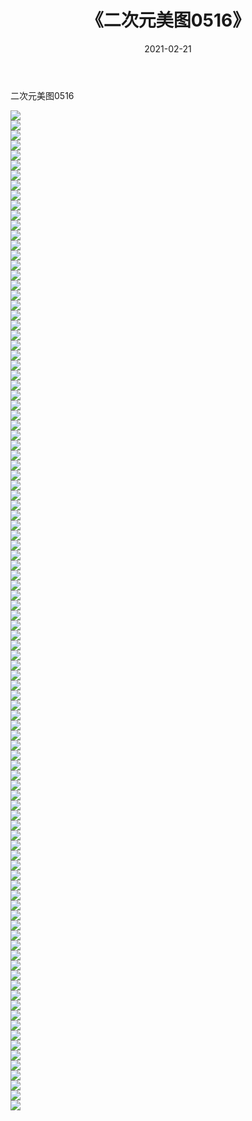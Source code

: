 ﻿---
layout: post
title:  《二次元美图0516》
date:   2021-02-21
img: http://imgx.orgx.ga/二次元/2021/二次元美图0516/000.jpg
categories: [美女, 清纯, 唯美]
---

二次元美图0516

 ![](http://imgx.orgx.ga/二次元/2021/二次元美图0516/001.jpg) <br>![](http://imgx.orgx.ga/二次元/2021/二次元美图0516/002.jpg) <br>![](http://imgx.orgx.ga/二次元/2021/二次元美图0516/003.jpg) <br>![](http://imgx.orgx.ga/二次元/2021/二次元美图0516/004.jpg) <br>![](http://imgx.orgx.ga/二次元/2021/二次元美图0516/005.jpg) <br>![](http://imgx.orgx.ga/二次元/2021/二次元美图0516/006.jpg) <br>![](http://imgx.orgx.ga/二次元/2021/二次元美图0516/007.jpg) <br>![](http://imgx.orgx.ga/二次元/2021/二次元美图0516/008.jpg) <br>![](http://imgx.orgx.ga/二次元/2021/二次元美图0516/009.jpg) <br>![](http://imgx.orgx.ga/二次元/2021/二次元美图0516/010.jpg) <br>![](http://imgx.orgx.ga/二次元/2021/二次元美图0516/011.jpg) <br>![](http://imgx.orgx.ga/二次元/2021/二次元美图0516/012.jpg) <br>![](http://imgx.orgx.ga/二次元/2021/二次元美图0516/013.jpg) <br>![](http://imgx.orgx.ga/二次元/2021/二次元美图0516/014.jpg) <br>![](http://imgx.orgx.ga/二次元/2021/二次元美图0516/015.jpg) <br>![](http://imgx.orgx.ga/二次元/2021/二次元美图0516/016.jpg) <br>![](http://imgx.orgx.ga/二次元/2021/二次元美图0516/017.jpg) <br>![](http://imgx.orgx.ga/二次元/2021/二次元美图0516/018.jpg) <br>![](http://imgx.orgx.ga/二次元/2021/二次元美图0516/019.jpg) <br>![](http://imgx.orgx.ga/二次元/2021/二次元美图0516/020.jpg) <br>![](http://imgx.orgx.ga/二次元/2021/二次元美图0516/021.jpg) <br>![](http://imgx.orgx.ga/二次元/2021/二次元美图0516/022.jpg) <br>![](http://imgx.orgx.ga/二次元/2021/二次元美图0516/023.jpg) <br>![](http://imgx.orgx.ga/二次元/2021/二次元美图0516/024.jpg) <br>![](http://imgx.orgx.ga/二次元/2021/二次元美图0516/025.jpg) <br>![](http://imgx.orgx.ga/二次元/2021/二次元美图0516/026.jpg) <br>![](http://imgx.orgx.ga/二次元/2021/二次元美图0516/027.jpg) <br>![](http://imgx.orgx.ga/二次元/2021/二次元美图0516/028.jpg) <br>![](http://imgx.orgx.ga/二次元/2021/二次元美图0516/029.jpg) <br>![](http://imgx.orgx.ga/二次元/2021/二次元美图0516/030.jpg) <br>![](http://imgx.orgx.ga/二次元/2021/二次元美图0516/031.jpg) <br>![](http://imgx.orgx.ga/二次元/2021/二次元美图0516/032.jpg) <br>![](http://imgx.orgx.ga/二次元/2021/二次元美图0516/033.jpg) <br>![](http://imgx.orgx.ga/二次元/2021/二次元美图0516/034.jpg) <br>![](http://imgx.orgx.ga/二次元/2021/二次元美图0516/035.jpg) <br>![](http://imgx.orgx.ga/二次元/2021/二次元美图0516/036.jpg) <br>![](http://imgx.orgx.ga/二次元/2021/二次元美图0516/037.jpg) <br>![](http://imgx.orgx.ga/二次元/2021/二次元美图0516/038.jpg) <br>![](http://imgx.orgx.ga/二次元/2021/二次元美图0516/039.jpg) <br>![](http://imgx.orgx.ga/二次元/2021/二次元美图0516/040.jpg) <br>![](http://imgx.orgx.ga/二次元/2021/二次元美图0516/041.jpg) <br>![](http://imgx.orgx.ga/二次元/2021/二次元美图0516/042.jpg) <br>![](http://imgx.orgx.ga/二次元/2021/二次元美图0516/043.jpg) <br>![](http://imgx.orgx.ga/二次元/2021/二次元美图0516/044.jpg) <br>![](http://imgx.orgx.ga/二次元/2021/二次元美图0516/045.jpg) <br>![](http://imgx.orgx.ga/二次元/2021/二次元美图0516/046.jpg) <br>![](http://imgx.orgx.ga/二次元/2021/二次元美图0516/047.jpg) <br>![](http://imgx.orgx.ga/二次元/2021/二次元美图0516/048.jpg) <br>![](http://imgx.orgx.ga/二次元/2021/二次元美图0516/049.jpg) <br>![](http://imgx.orgx.ga/二次元/2021/二次元美图0516/050.jpg) <br>![](http://imgx.orgx.ga/二次元/2021/二次元美图0516/051.jpg) <br>![](http://imgx.orgx.ga/二次元/2021/二次元美图0516/052.jpg) <br>![](http://imgx.orgx.ga/二次元/2021/二次元美图0516/053.jpg) <br>![](http://imgx.orgx.ga/二次元/2021/二次元美图0516/054.jpg) <br>![](http://imgx.orgx.ga/二次元/2021/二次元美图0516/055.jpg) <br>![](http://imgx.orgx.ga/二次元/2021/二次元美图0516/056.jpg) <br>![](http://imgx.orgx.ga/二次元/2021/二次元美图0516/057.jpg) <br>![](http://imgx.orgx.ga/二次元/2021/二次元美图0516/058.jpg) <br>![](http://imgx.orgx.ga/二次元/2021/二次元美图0516/059.jpg) <br>![](http://imgx.orgx.ga/二次元/2021/二次元美图0516/060.jpg) <br>![](http://imgx.orgx.ga/二次元/2021/二次元美图0516/061.jpg) <br>![](http://imgx.orgx.ga/二次元/2021/二次元美图0516/062.jpg) <br>![](http://imgx.orgx.ga/二次元/2021/二次元美图0516/063.jpg) <br>![](http://imgx.orgx.ga/二次元/2021/二次元美图0516/064.jpg) <br>![](http://imgx.orgx.ga/二次元/2021/二次元美图0516/065.jpg) <br>![](http://imgx.orgx.ga/二次元/2021/二次元美图0516/066.jpg) <br>![](http://imgx.orgx.ga/二次元/2021/二次元美图0516/067.jpg) <br>![](http://imgx.orgx.ga/二次元/2021/二次元美图0516/068.jpg) <br>![](http://imgx.orgx.ga/二次元/2021/二次元美图0516/069.jpg) <br>![](http://imgx.orgx.ga/二次元/2021/二次元美图0516/070.jpg) <br>![](http://imgx.orgx.ga/二次元/2021/二次元美图0516/071.jpg) <br>![](http://imgx.orgx.ga/二次元/2021/二次元美图0516/072.jpg) <br>![](http://imgx.orgx.ga/二次元/2021/二次元美图0516/073.jpg) <br>![](http://imgx.orgx.ga/二次元/2021/二次元美图0516/074.jpg) <br>![](http://imgx.orgx.ga/二次元/2021/二次元美图0516/075.jpg) <br>![](http://imgx.orgx.ga/二次元/2021/二次元美图0516/076.jpg) <br>![](http://imgx.orgx.ga/二次元/2021/二次元美图0516/077.jpg) <br>![](http://imgx.orgx.ga/二次元/2021/二次元美图0516/078.jpg) <br>![](http://imgx.orgx.ga/二次元/2021/二次元美图0516/079.jpg) <br>![](http://imgx.orgx.ga/二次元/2021/二次元美图0516/080.jpg) <br>![](http://imgx.orgx.ga/二次元/2021/二次元美图0516/081.jpg) <br>![](http://imgx.orgx.ga/二次元/2021/二次元美图0516/082.jpg) <br>![](http://imgx.orgx.ga/二次元/2021/二次元美图0516/083.jpg) <br>![](http://imgx.orgx.ga/二次元/2021/二次元美图0516/084.jpg) <br>![](http://imgx.orgx.ga/二次元/2021/二次元美图0516/085.jpg) <br>![](http://imgx.orgx.ga/二次元/2021/二次元美图0516/086.jpg) <br>![](http://imgx.orgx.ga/二次元/2021/二次元美图0516/087.jpg) <br>![](http://imgx.orgx.ga/二次元/2021/二次元美图0516/088.jpg) <br>![](http://imgx.orgx.ga/二次元/2021/二次元美图0516/089.jpg) <br>![](http://imgx.orgx.ga/二次元/2021/二次元美图0516/090.jpg) <br>![](http://imgx.orgx.ga/二次元/2021/二次元美图0516/091.jpg) <br>![](http://imgx.orgx.ga/二次元/2021/二次元美图0516/092.jpg) <br>![](http://imgx.orgx.ga/二次元/2021/二次元美图0516/093.jpg) <br>![](http://imgx.orgx.ga/二次元/2021/二次元美图0516/094.jpg) <br>![](http://imgx.orgx.ga/二次元/2021/二次元美图0516/095.jpg) <br>![](http://imgx.orgx.ga/二次元/2021/二次元美图0516/096.jpg) <br>![](http://imgx.orgx.ga/二次元/2021/二次元美图0516/097.jpg) <br>![](http://imgx.orgx.ga/二次元/2021/二次元美图0516/098.jpg) <br>![](http://imgx.orgx.ga/二次元/2021/二次元美图0516/099.jpg) <br>![](http://imgx.orgx.ga/二次元/2021/二次元美图0516/100.jpg) <br>